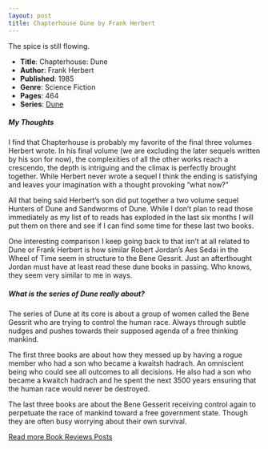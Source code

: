```yaml
---
layout: post
title: Chapterhouse Dune by Frank Herbert
---
```


The spice is still flowing.

- **Title**: Chapterhouse: Dune
- **Author**: Frank Herbert
- **Published**: 1985
- **Genre**: Science Fiction
- **Pages**: 464
- **Series**: [Dune](#)

##### My Thoughts
I find that Chapterhouse is probably my favorite of the final three volumes Herbert wrote. In his final volume (we are excluding the later sequels written by his son for now), the complexities of all the other works reach a crescendo, the depth is intriguing and the climax is perfectly brought together. While Herbert never wrote a sequel I think the ending is satisfying and leaves your imagination with a thought provoking “what now?”

All that being said Herbert’s son did put together a  two volume sequel Hunters of Dune and Sandworms of Dune. While I don’t plan to read those immediately as my list of to reads has exploded in the last six months I will put them on there and see if I can find some time for these last two books.

One interesting comparison I keep going back to that isn’t at all related to Dune or Frank Herbert is how similar Robert Jordan’s Aes Sedai in the Wheel of Time seem in structure to the Bene Gessrit. Just an afterthought Jordan must have at least read these dune books in passing. Who knows, they seem very similar to me in ways.

#####  What is the series of Dune really about?
The series of Dune at its core is about a group of women called the Bene Gessrit who are trying to control the human race. Always through subtle nudges and pushes towards their supposed agenda of a free thinking mankind.

The first three books are about how they messed up by having a rogue member who had a son who became a kwaitsh hadrach. An omniscient being who could see all outcomes to all decisions. He also had a son who became a kwaitch hadrach and he spent the next 3500 years ensuring that the human race would never be destroyed.

The last three books are about the Bene Gesserit receiving control again to perpetuate the race of mankind toward a free government state. Though they are often busy worrying about their own survival.

[Read more Book Reviews Posts](https://tactictalisman.github.io/book-reviews/)
